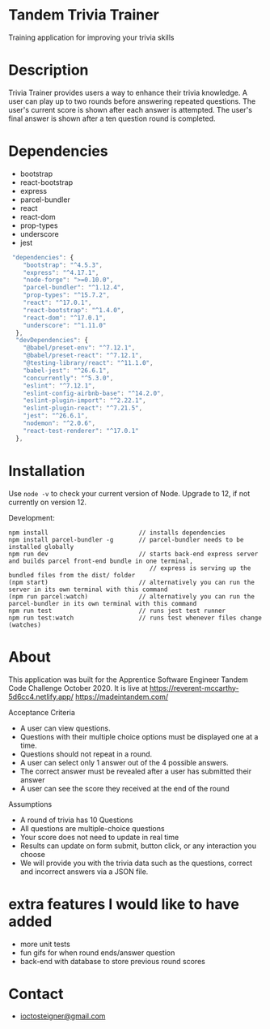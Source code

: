 # Tandem Trivia Trainer

Training application for improving your trivia skills

# Description

Trivia Trainer provides users a way to enhance their trivia knowledge. A user can play up to two rounds before answering repeated questions. The user's current score is shown after each answer is attempted. The user's final answer is shown after a ten question round is completed.

# Dependencies

- bootstrap
- react-bootstrap
- express
- parcel-bundler
- react
- react-dom
- prop-types
- underscore
- jest

```javascript
 "dependencies": {
    "bootstrap": "^4.5.3",
    "express": "^4.17.1",
    "node-forge": ">=0.10.0",
    "parcel-bundler": "^1.12.4",
    "prop-types": "^15.7.2",
    "react": "^17.0.1",
    "react-bootstrap": "^1.4.0",
    "react-dom": "^17.0.1",
    "underscore": "^1.11.0"
  },
  "devDependencies": {
    "@babel/preset-env": "^7.12.1",
    "@babel/preset-react": "^7.12.1",
    "@testing-library/react": "^11.1.0",
    "babel-jest": "^26.6.1",
    "concurrently": "^5.3.0",
    "eslint": "^7.12.1",
    "eslint-config-airbnb-base": "^14.2.0",
    "eslint-plugin-import": "^2.22.1",
    "eslint-plugin-react": "^7.21.5",
    "jest": "^26.6.1",
    "nodemon": "^2.0.6",
    "react-test-renderer": "^17.0.1"
  },
```

# Installation

 Use `node -v` to check your current version of Node. Upgrade to 12, if not currently on version 12.

 Development:

 ```
 npm install                         // installs dependencies
 npm install parcel-bundler -g       // parcel-bundler needs to be installed globally
 npm run dev                         // starts back-end express server and builds parcel front-end bundle in one terminal,
                                        // express is serving up the bundled files from the dist/ folder
 (npm start)                         // alternatively you can run the server in its own terminal with this command
 (npm run parcel:watch)              // alternatively you can run the parcel-bundler in its own terminal with this command
 npm run test                        // runs jest test runner
 npm run test:watch                  // runs test whenever files change (watches)
 ```

# About

  This application was built for the Apprentice Software Engineer Tandem Code Challenge October 2020.
  It is live at https://reverent-mccarthy-5d6cc4.netlify.app/ 
  https://madeintandem.com/

  Acceptance Criteria

- A user can view questions.
- Questions with their multiple choice options must be displayed one at a time.
- Questions should not repeat in a round.
- A user can select only 1 answer out of the 4 possible answers.
- The correct answer must be revealed after a user has submitted their answer
- A user can see the score they received at the end of the round

Assumptions

- A round of trivia has 10 Questions
- All questions are multiple-choice questions
- Your score does not need to update in real time
- Results can update on form submit, button click, or any interaction you choose
- We will provide you with the trivia data such as the questions, correct and incorrect answers via a JSON file.

# extra features I would like to have added

- more unit tests
- fun gifs for when round ends/answer question
- back-end with database to store previous round scores

# Contact

- ioctosteigner@gmail.com